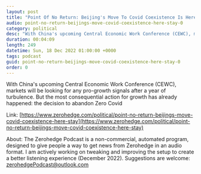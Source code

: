 ```yaml
---
layout: post
title: "Point Of No Return: Beijing's Move To Covid Coexistence Is Here To Stay"
audio: point-no-return-beijings-move-covid-coexistence-here-stay-0
category: political
desc: "With China's upcoming Central Economic Work Conference (CEWC), markets will be looking for any pro-growth signals after a year of turbulence. But the most consequential action for growth has already happened: the decision to abandon Zero Covid"
duration: 00:04:09
length: 249
datetime: Sun, 18 Dec 2022 01:00:00 +0000
tags: podcast
guid: point-no-return-beijings-move-covid-coexistence-here-stay-0
order: 0
---
```

With China's upcoming Central Economic Work Conference (CEWC), markets will be looking for any pro-growth signals after a year of turbulence. But the most consequential action for growth has already happened: the decision to abandon Zero Covid

Link: [https://www.zerohedge.com/political/point-no-return-beijings-move-covid-coexistence-here-stay](https://www.zerohedge.com/political/point-no-return-beijings-move-covid-coexistence-here-stay)

About: The Zerohedge Podcast is a non-commercial, automated program, designed to give people a way to get news from Zerohedge in an audio format.  I am actively working on tweaking and improving the setup to create a better listening experience (December 2022).  Suggestions are welcome: [zerohedgePodcast@outlook.com](mailto:zerohedgePodcast@outlook.com)